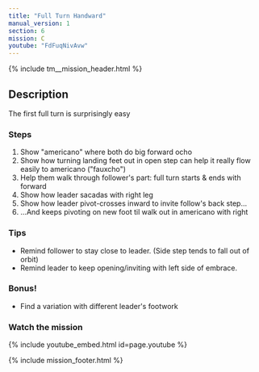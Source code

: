 ```yaml
---
title: "Full Turn Handward"
manual_version: 1
section: 6
mission: C
youtube: "FdFuqNivAvw"
---
```


{% include tm__mission_header.html %}

## Description

The first full turn is surprisingly easy

### Steps

1. Show "americano" where both do big forward ocho
2. Show how turning landing feet out in open step can help it really flow easily to americano ("fauxcho")
3. Help them walk through follower's part: full turn starts & ends with forward
4. Show how leader sacadas with right leg
5. Show how leader pivot-crosses inward to invite follow's back step…
6. ...And keeps pivoting on new foot til walk out in americano with right

### Tips

* Remind follower to stay close to leader. (Side step tends to fall out of orbit)
* Remind leader to keep opening/inviting with left side of embrace.

### Bonus!

* Find a variation with different leader's footwork

### Watch the mission

{% include youtube_embed.html id=page.youtube %}

{% include mission_footer.html %}
